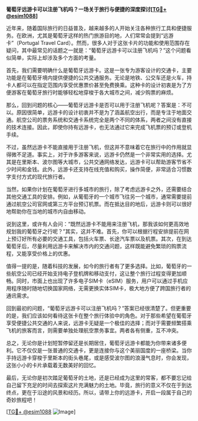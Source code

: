 **葡萄牙远游卡可以注册飞机吗？一场关于旅行与便捷的深度探讨[[TG💪+ @esim1088](https://t.me/s/esim1088)]**

近年来，随着国际旅行的日益普及，越来越多的人开始关注各种旅行工具和便捷服务。在欧洲，尤其是葡萄牙这样的热门旅游目的地，人们常常会提到“远游卡”（Portugal Travel Card）。然而，很多人对于这张卡片的功能和使用范围存在疑问，其中最常见的话题之一就是：“葡萄牙远游卡可以注册飞机吗？”这个问题看似简单，实际上却涉及多个方面的考量。

首先，我们需要明确什么是葡萄牙远游卡。这是一张专为游客设计的交通卡，主要功能是在葡萄牙境内提供便捷的公共交通服务。无论是地铁、公交车还是火车，持卡人都可以在指定范围内享受优惠票价甚至免费换乘。这种卡的设计初衷是为了方便游客在葡萄牙旅行时能够轻松地穿梭于各大城市之间，减少购票的麻烦。

那么，回到问题的核心——葡萄牙远游卡是否可以用于注册飞机呢？答案是：不可以。原因很简单，远游卡的设计初衷并不是为了涵盖航空出行，而是专注于地面交通。航空公司的票务系统和交通卡系统完全是两个不同的体系，两者之间没有直接的技术连接。因此，即使你持有远游卡，也无法通过它来完成飞机票的预订或登机手续。

不过，虽然远游卡不能直接用于注册飞机，但这并不意味着它在旅行中的作用就显得微不足道。事实上，对于许多游客来说，远游卡仍然是一个非常实用的选择。尤其是在里斯本、波尔图等大城市，公共交通网络发达，远游卡可以帮助游客节省不少时间和金钱。此外，远游卡还支持在线充值和购买，操作简便，非常适合习惯数字支付方式的现代旅行者。

当然，如果你计划在葡萄牙进行多城市的旅行，除了考虑远游卡之外，还需要结合其他交通工具的安排。例如，从葡萄牙的一个城市飞往另一个城市，通常需要提前通过航空公司官网或第三方平台预订机票。而在抵达目的地后，远游卡则可以很好地帮助你在当地的城市内自由移动。

说到这里，或许有人会问：“既然远游卡不能用来注册飞机，那我该如何更高效地规划我的葡萄牙之行呢？”其实，这并不难。首先，你可以根据行程安排提前在网上预订好所有必要的交通工具，包括火车票、长途汽车票以及机票。其次，在到达葡萄牙后，尽量利用远游卡来解决市内的交通问题，这样既能避免繁琐的购票流程，又能享受价格上的优惠。

值得一提的是，随着科技的发展，如今的旅行者有了更多选择。比如，葡萄牙的一些航空公司已经开始支持电子登机牌和移动支付，这让整个旅行过程变得更加顺畅。同时，市面上也出现了许多电子SIM卡（eSIM）服务，用户可以通过手机应用程序随时随地切换国家网络，无需更换实体SIM卡，极大地方便了跨国旅行者的通讯需求。

回到最初的问题，“葡萄牙远游卡可以注册飞机吗？”答案已经很清楚了。但更重要的是，我们应该如何看待这张卡在整个旅行体验中的角色。对于那些希望在葡萄牙享受便捷公共交通的人来说，远游卡无疑是一个极佳的选择；而对于需要频繁搭乘飞机的旅客而言，则需要单独处理航空票务事宜。两者各有侧重，互不冲突。

总之，无论你是计划短暂停留还是长期居住，葡萄牙远游卡都能为你带来诸多便利。它不仅仅是一张普通的交通卡，更是连接你与这个美丽国度的一座桥梁。当你手持远游卡穿梭于里斯本的街头巷尾，或是感受波尔图的浪漫气息时，你会发现，这张小小的卡片承载着无数美好的回忆。

最后，无论你是初次踏足葡萄牙的土地，还是已经成为这里的常客，都不要忘记给自己留下充足的时间去探索这片充满魅力的土地。毕竟，旅行的意义不仅在于到达终点，更在于沿途的风景和经历。所以，请带上你的远游卡，开启一段属于自己的奇妙旅程吧！

[[TG💪+ @esim1088](https://t.me/s/esim1088) ![Image](https://i.postimg.cc/4NQfJmqS/Snipaste-2025-05-13-00-14-12.png)]